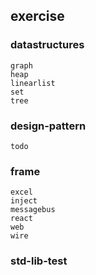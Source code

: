 ## exercise
### datastructures
    graph
    heap
    linearlist
    set
    tree
### design-pattern
    todo
### frame
    excel
    inject
    messagebus
    react
    web
    wire
### std-lib-test